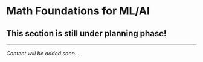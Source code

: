 # Math Foundations for ML/AI

## This section is still under planning phase!

---

*Content will be added soon...*
